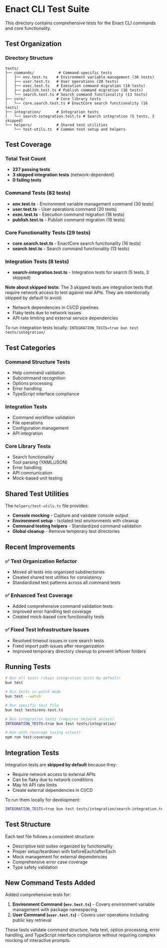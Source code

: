 # Enact CLI Test Suite

This directory contains comprehensive tests for the Enact CLI commands and core functionality.

## Test Organization

### Directory Structure
```
tests/
├── commands/           # Command-specific tests
│   ├── env.test.ts    # Environment variable management (30 tests)
│   ├── user.test.ts   # User operations (20 tests)
│   ├── exec.test.ts   # Execution command migration (18 tests)
│   ├── publish.test.ts # Publish command migration (16 tests)
│   └── search.test.ts # Search command functionality (13 tests)
├── core/              # Core library tests
│   └── core.search.test.ts # EnactCore search functionality (16 tests)
├── integration/       # Integration tests
│   └── search-integration.test.ts # Search integration (5 tests, 3 skipped)
└── helpers/           # Shared test utilities
    └── test-utils.ts  # Common test setup and helpers
```

## Test Coverage

### Total Test Count
- **227 passing tests**
- **3 skipped integration tests** (network-dependent)
- **0 failing tests**

### Command Tests (82 tests)
- **env.test.ts** - Environment variable management command (30 tests)
- **user.test.ts** - User operations command (20 tests)
- **exec.test.ts** - Execution command migration (18 tests)
- **publish.test.ts** - Publish command migration (16 tests)

### Core Functionality Tests (29 tests)
- **core.search.test.ts** - EnactCore search functionality (16 tests)
- **search.test.ts** - Search command functionality (13 tests)

### Integration Tests (8 tests)
- **search-integration.test.ts** - Integration tests for search (5 tests, 3 skipped)

**Note about skipped tests:** The 3 skipped tests are integration tests that require network access to test against real APIs. They are intentionally skipped by default to avoid:
- Network dependencies in CI/CD pipelines  
- Flaky tests due to network issues
- API rate limiting and external service dependencies

To run integration tests locally: `INTEGRATION_TESTS=true bun test tests/integration/`

## Test Categories

### Command Structure Tests
- Help command validation
- Subcommand recognition
- Options processing
- Error handling
- TypeScript interface compliance

### Integration Tests
- Command workflow validation
- File operations
- Configuration management
- API integration

### Core Library Tests
- Search functionality
- Tool parsing (YAML/JSON)
- Error handling
- API communication
- Mock-based unit testing

## Shared Test Utilities

The `helpers/test-utils.ts` file provides:
- **Console mocking** - Capture and validate console output
- **Environment setup** - Isolated test environments with cleanup
- **Command testing helpers** - Standardized command validation
- **Global cleanup** - Remove temporary test directories

## Recent Improvements

### ✅ Test Organization Refactor
- Moved all tests into organized subdirectories
- Created shared test utilities for consistency
- Standardized test patterns across all command tests

### ✅ Enhanced Test Coverage
- Added comprehensive command validation tests
- Improved error handling test coverage
- Created mock-based core functionality tests

### ✅ Fixed Test Infrastructure Issues
- Resolved timeout issues in core search tests
- Fixed import path issues after reorganization
- Improved temporary directory cleanup to prevent leftover folders

## Running Tests

```bash
# Run all tests (skips integration tests by default)
bun test

# Run tests in watch mode
bun test --watch

# Run specific test file
bun test tests/env.test.ts

# Run integration tests (requires network access)
INTEGRATION_TESTS=true bun test tests/integration/

# Run with coverage (using vitest)
npm run test:coverage
```

## Integration Tests

Integration tests are **skipped by default** because they:
- Require network access to external APIs
- Can be flaky due to network conditions
- May hit API rate limits
- Create external dependencies in CI/CD

To run them locally for development:
```bash
INTEGRATION_TESTS=true bun test tests/integration/search-integration.test.ts
```

## Test Structure

Each test file follows a consistent structure:
- Descriptive test suites organized by functionality
- Proper setup/teardown with beforeEach/afterEach
- Mock management for external dependencies
- Comprehensive error case coverage
- Type safety validation

## New Command Tests Added

Added comprehensive tests for:
1. **Environment Command (`env.test.ts`)** - Covers environment variable management with package namespacing
2. **User Command (`user.test.ts`)** - Covers user operations including public key retrieval

These tests validate command structure, help text, option processing, error handling, and TypeScript interface compliance without requiring complex mocking of interactive prompts.
